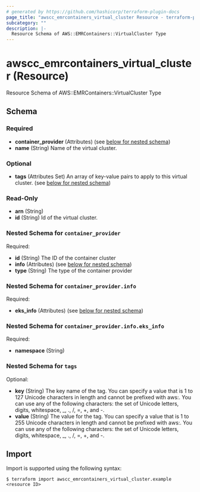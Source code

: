 ```yaml
---
# generated by https://github.com/hashicorp/terraform-plugin-docs
page_title: "awscc_emrcontainers_virtual_cluster Resource - terraform-provider-awscc"
subcategory: ""
description: |-
  Resource Schema of AWS::EMRContainers::VirtualCluster Type
---
```


# awscc_emrcontainers_virtual_cluster (Resource)

Resource Schema of AWS::EMRContainers::VirtualCluster Type



<!-- schema generated by tfplugindocs -->
## Schema

### Required

- **container_provider** (Attributes) (see [below for nested schema](#nestedatt--container_provider))
- **name** (String) Name of the virtual cluster.

### Optional

- **tags** (Attributes Set) An array of key-value pairs to apply to this virtual cluster. (see [below for nested schema](#nestedatt--tags))

### Read-Only

- **arn** (String)
- **id** (String) Id of the virtual cluster.

<a id="nestedatt--container_provider"></a>
### Nested Schema for `container_provider`

Required:

- **id** (String) The ID of the container cluster
- **info** (Attributes) (see [below for nested schema](#nestedatt--container_provider--info))
- **type** (String) The type of the container provider

<a id="nestedatt--container_provider--info"></a>
### Nested Schema for `container_provider.info`

Required:

- **eks_info** (Attributes) (see [below for nested schema](#nestedatt--container_provider--info--eks_info))

<a id="nestedatt--container_provider--info--eks_info"></a>
### Nested Schema for `container_provider.info.eks_info`

Required:

- **namespace** (String)




<a id="nestedatt--tags"></a>
### Nested Schema for `tags`

Optional:

- **key** (String) The key name of the tag. You can specify a value that is 1 to 127 Unicode characters in length and cannot be prefixed with aws:. You can use any of the following characters: the set of Unicode letters, digits, whitespace, _, ., /, =, +, and -.
- **value** (String) The value for the tag. You can specify a value that is 1 to 255 Unicode characters in length and cannot be prefixed with aws:. You can use any of the following characters: the set of Unicode letters, digits, whitespace, _, ., /, =, +, and -.

## Import

Import is supported using the following syntax:

```shell
$ terraform import awscc_emrcontainers_virtual_cluster.example <resource ID>
```
